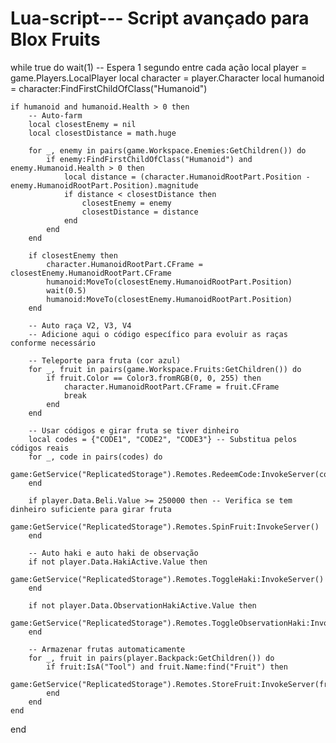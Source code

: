 # Lua-script--- Script avançado para Blox Fruits
while true do
    wait(1) -- Espera 1 segundo entre cada ação
    local player = game.Players.LocalPlayer
    local character = player.Character
    local humanoid = character:FindFirstChildOfClass("Humanoid")

    if humanoid and humanoid.Health > 0 then
        -- Auto-farm
        local closestEnemy = nil
        local closestDistance = math.huge

        for _, enemy in pairs(game.Workspace.Enemies:GetChildren()) do
            if enemy:FindFirstChildOfClass("Humanoid") and enemy.Humanoid.Health > 0 then
                local distance = (character.HumanoidRootPart.Position - enemy.HumanoidRootPart.Position).magnitude
                if distance < closestDistance then
                    closestEnemy = enemy
                    closestDistance = distance
                end
            end
        end

        if closestEnemy then
            character.HumanoidRootPart.CFrame = closestEnemy.HumanoidRootPart.CFrame
            humanoid:MoveTo(closestEnemy.HumanoidRootPart.Position)
            wait(0.5)
            humanoid:MoveTo(closestEnemy.HumanoidRootPart.Position)
        end

        -- Auto raça V2, V3, V4
        -- Adicione aqui o código específico para evoluir as raças conforme necessário

        -- Teleporte para fruta (cor azul)
        for _, fruit in pairs(game.Workspace.Fruits:GetChildren()) do
            if fruit.Color == Color3.fromRGB(0, 0, 255) then
                character.HumanoidRootPart.CFrame = fruit.CFrame
                break
            end
        end

        -- Usar códigos e girar fruta se tiver dinheiro
        local codes = {"CODE1", "CODE2", "CODE3"} -- Substitua pelos códigos reais
        for _, code in pairs(codes) do
            game:GetService("ReplicatedStorage").Remotes.RedeemCode:InvokeServer(code)
        end

        if player.Data.Beli.Value >= 250000 then -- Verifica se tem dinheiro suficiente para girar fruta
            game:GetService("ReplicatedStorage").Remotes.SpinFruit:InvokeServer()
        end

        -- Auto haki e auto haki de observação
        if not player.Data.HakiActive.Value then
            game:GetService("ReplicatedStorage").Remotes.ToggleHaki:InvokeServer()
        end

        if not player.Data.ObservationHakiActive.Value then
            game:GetService("ReplicatedStorage").Remotes.ToggleObservationHaki:InvokeServer()
        end

        -- Armazenar frutas automaticamente
        for _, fruit in pairs(player.Backpack:GetChildren()) do
            if fruit:IsA("Tool") and fruit.Name:find("Fruit") then
                game:GetService("ReplicatedStorage").Remotes.StoreFruit:InvokeServer(fruit)
            end
        end
    end
end
